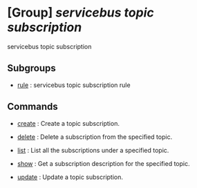 # [Group] _servicebus topic subscription_

servicebus topic subscription

## Subgroups

- [rule](/Commands/servicebus/topic/subscription/rule/readme.md)
: servicebus topic subscription rule

## Commands

- [create](/Commands/servicebus/topic/subscription/_create.md)
: Create a topic subscription.

- [delete](/Commands/servicebus/topic/subscription/_delete.md)
: Delete a subscription from the specified topic.

- [list](/Commands/servicebus/topic/subscription/_list.md)
: List all the subscriptions under a specified topic.

- [show](/Commands/servicebus/topic/subscription/_show.md)
: Get a subscription description for the specified topic.

- [update](/Commands/servicebus/topic/subscription/_update.md)
: Update a topic subscription.
